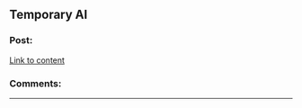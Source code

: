 ## Temporary AI

### Post:

[Link to content](http://www.miraclejones.com/stories/steve-jobs.html)

### Comments:

---

